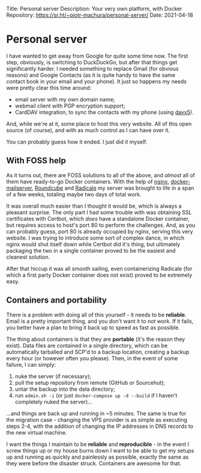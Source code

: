 Title:        Personal server
Description:  Your very own platform, with Docker
Repository:   https://sr.ht/~piotr-machura/personal-server/
Date:         2021-04-18

# Personal server
I have wanted to get away from Google for quite some time now. The first step, obviously, is switching to DuckDuckGo,
but after that things get significantly harder. I needed something to replace Gmail (for obvious reasons) and Google
Contacts (as it is quite handy to have the same contact book in your email and your phone). It just so happens my needs
were pretty clear this time around:

- email server with my own domain name;
- webmail client with PGP encryption support;
- CardDAV integration, to sync the contacts with my phone (using [davx5](https://www.davx5.com/)).

And, while we're at it, some place to host this very website. All of this open source (of course), and with as much
control as I can have over it.

You can probably guess how it ended. I just did it myself.


## With FOSS help
As it turns out, there are FOSS solutions to all of the above, and *almost* all of them have ready-to-go Docker
containers. With the help of [nginx](), [docker-mailserver](), [Roundcube]() and [Radicale]() my server was brought to
life in a span of a few weeks, totaling maybe two days of total work.

It was overall much easier than I thought it would be, which is always a pleasant surprise. The only part I had some
trouble with was obtaining SSL certificates with Certbot, which *does* have a standalone Docker container, but requires
access to host's port 80 to perform the challenges. And, as you can probably guess, port 80 is already occupied by
nginx, serving this very website. I was trying to introduce some sort of complex dance, in which nginx would shut itself
down while Certbot did it's thing, but ultimately packaging the two in a single container proved to be the easiest and
cleanest solution.

After that hiccup it was all smooth sailing, even containerizing Radicale (for which a first party Docker container does
not exist) proved to be extremely easy.

## Containers and portability
There is a problem with doing all of this yourself - it needs to be **reliable**. Email is a pretty important thing,
and you don't want it to *not* work. If it fails, you better have a plan to bring it back up to speed as fast as
possible.

The thing about containers is that they are **portable** (it's the reason they exist). Data files are contained in a
single directory, which can be automatically tarballed and SCP'd to a backup location, creating a
backup every hour (or however often you please). Then, in the event of some failure, I can simply:

1. nuke the server (if necessary);
2. pull the setup repository from remote (GitHub or Sourcehut);
3. untar the backup into the data directory;
4. run `admin.sh -i` (or just `docker-compose up -d --build` if I haven't completely nuked the server)…

…and things are back up and running in ~5 minutes. The same is true for the migration case - changing the VPS provider
is as simple as executing steps 2-4, with the addition of changing the IP addresses in DNS records to the new
virtual machine.
 
I want the things I maintain to be **reliable** and **reproducible** - in the event I screw things up or my house burns
down I want to be able to get my setups up and running as quickly and painlessly as possible, exactly the same as they
were before the disaster struck. Containers are awesome for that.

